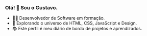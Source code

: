 ### Olá! 👋 Sou o Gustavo.

- 👨‍💻 Desenvolvedor de Software em formação.
- 🚀 Explorando o universo de HTML, CSS, JavaScript e Design.
- 📚 Este perfil é meu diário de bordo de projetos e aprendizados.
